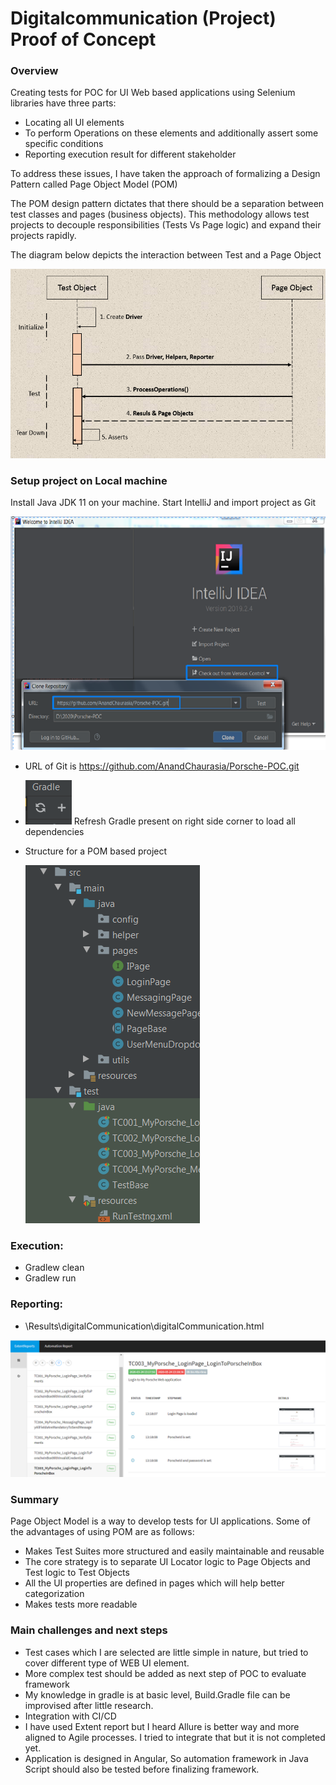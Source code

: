 # Digitalcommunication (Project) Proof of Concept 

### Overview

Creating tests for POC for UI Web based applications using Selenium libraries have three parts:



* Locating all UI elements
* To perform Operations on these elements and additionally assert some specific conditions
* Reporting execution result for different stakeholder

To address these issues, I have taken the approach of formalizing a Design Pattern called Page Object Model (POM)

The POM design pattern dictates that there should be a separation between test classes and pages (business objects). This methodology allows test projects to decouple responsibilities (Tests Vs Page logic) and expand their projects rapidly.


The diagram below depicts the interaction between Test and a Page Object

<img src="Img/ArchitectureDiagram.jpg">

### Setup project on Local machine
Install Java JDK 11 on your machine. Start IntelliJ and import project as Git 

  <img src="Img/SetUpDiagram.jpg">

*	URL of Git is https://github.com/AnandChaurasia/Porsche-POC.git

*	<img src="Img/RefreshButton.jpg"> Refresh Gradle present on right side corner to load all dependencies

* Structure for a POM based project 

  <img src="Img/ProjectStructureDiagram.jpg">

### Execution: 
-	Gradlew clean
-	Gradlew run

### Reporting: 
-	\Results\digitalCommunication\digitalCommunication.html

  <img src="Img\ReportingImage.jpg">

### Summary
Page Object Model is a way to develop tests for UI applications. Some of the advantages of using POM are as follows:

* Makes Test Suites more structured and easily maintainable and reusable
* The core strategy is to separate UI Locator logic to Page Objects and Test logic to Test Objects
* All the UI properties are defined in pages which will help better categorization
* Makes tests more readable

### Main challenges and next steps 
* Test cases which I are selected are little simple in nature, but tried to cover different type of WEB UI element.
* More complex test should be added as next step of POC to evaluate framework
* My knowledge in gradle is at basic level, Build.Gradle file can be improvised after little research.
* Integration with CI/CD 
* I have used Extent report but I heard Allure is better way and more aligned to Agile processes. I tried to integrate that but it is not completed yet.
* Application is designed in Angular, So automation framework in Java Script should also be tested before finalizing framework.


